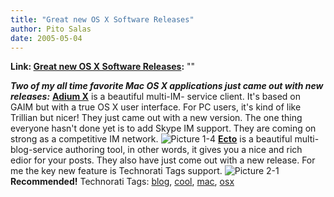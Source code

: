 ```yaml
---
title: "Great new OS X Software Releases"
author: Pito Salas
date: 2005-05-04
---
```


**Link: [Great new OS X Software Releases](None):** ""

**_Two of my all time favorite Mac OS X applications just came out with new
releases:_** **[Adium X](<http://www.adiumx.com/>)** is a beautiful multi-IM-
service client. It's based on GAIM but with a true OS X user interface. For PC
users, it's kind of like Trillian but nicer! They just came out with a new
version. The one thing everyone hasn't done yet is to add Skype IM support.
They are coming on strong as a competitive IM network. ![Picture
1-4](https://i0.wp.com/s3.media.squarespace.com/production/1075723/12829350/weblogs/Picture%25201-4.jpg?resize=49%2C252)
**[Ecto](<http://ecto.kung-foo.tv/>)** is a beautiful multi-blog-service
authoring tool, in other words, it gives you a nice and rich edior for your
posts. They also have just come out with a new release. For me the key new
feature is Technorati Tags support.  ![Picture
2-1](https://i0.wp.com/s3.media.squarespace.com/production/1075723/12829350/weblogs/images/Picture-2.jpg?resize=279%2C299)
**Recommended!** Technorati Tags: [blog](<http://technorati.com/tag/blog>),
[cool](<http://technorati.com/tag/cool>),
[mac](<http://technorati.com/tag/mac>), [osx](<http://technorati.com/tag/osx>)


